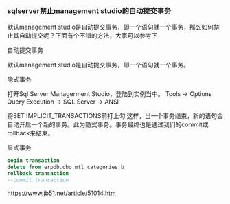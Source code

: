 ### sqlserver禁止management studio的自动提交事务

默认management studio是自动提交事务，即一个语句就一个事务，那么如何禁止其自动提交呢？下面有个不错的方法，大家可以参考下

自动提交事务 

默认management studio是自动提交事务，即一个语句就一个事务。 

隐式事务 

打开Sql Server Managerment Studio，登陆到实例当中。 
Tools -> Options 
Query Execution -> SQL Server -> ANSI 

将SET IMPLICIT_TRANSACTIONS前打上勾 
这样，当一个事务结束，新的语句会自动开启一个新的事务。此为隐式事务。事务最终也是通过我们的commit或rollback来结束。 

显式事务 

``` sql
begin transaction 
delete from erpdb.dbo.mtl_categories_b 
rollback transaction 
--commit transaction 
```

https://www.jb51.net/article/51014.htm